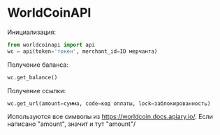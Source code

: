 # WorldCoinAPI
Инициализация:
```python
from worldcoinapi import api
wc = api(token='токен', merchant_id=ID мерчанта)
```
Получение баланса:
```python
wc.get_balance()
```
Получение ссылки:
```python
wc.get_url(amount=сумма, code=код оплаты, lock=заблокированность)
```
Используются все символы из https://worldcoin.docs.apiary.io/.
Если написано "amount", значит и тут "amount"/
